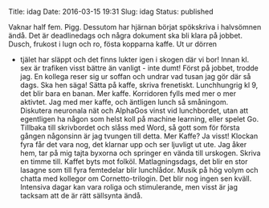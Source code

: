 Title: idag
Date: 2016-03-15 19:31
Slug: idag
Status: published

Vaknar half fem. Pigg. Dessutom har hjärnan börjat spökskriva i
halvsömnen ändå. Det är deadlinedags och några dokument ska bli klara på
jobbet. Dusch, frukost i lugn och ro, fösta kopparna kaffe. Ut ur dörren
- tjälet har släppt och det finns lukter igen i skogen där vi bor! Innan
kl. sex är trafiken visst bättre än vanligt - inte dumt! Först på
jobbet, trodde jag. En kollega reser sig ur soffan och undrar vad tusan
jag gör där så dags. Ska hen säga! Sätta på kaffe, skriva frenetiskt.
Lunchhungrig kl 9, det blir bara en banan. Mer kaffe. Korridoren fylls
med mer o mer aktivtet. Jag med mer kaffe, och äntligen lunch så
småningom. Diskutera neuronala nät och AlphaGos vinst vid lunchbordet,
utan att egentligen ha någon som helst koll på machine learning, eller
spelet Go. Tillbaka till skrivbordet och slåss med Word, så gott som för
första gången någonsinn är jag tvungen till detta. Mer Kaffe? Ja visst!
Klockan fyra får det vara nog, det klarnar upp och ser ljuvligt ut ute.
Jag åker hem, tar på mig tajta byxorna och springer en vända till
urskogen. Skriva en timme till. Kaffet byts mot folköl. Matlagningsdags,
det blir en stor lasagne som till fyra femtedelar blir lunchlådor. Musik
på hög volym och chatta med kollegor om Cornetto-trilogin. Det blir nog
ingen sen kväll.  
Intensiva dagar kan vara roliga och stimulerande, men visst är jag
tacksam att de är rätt sällsynta ändå.

